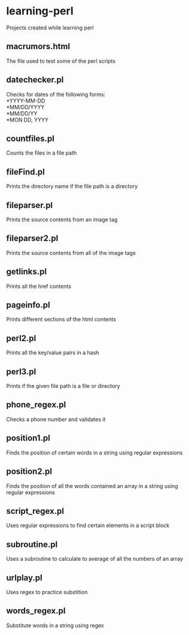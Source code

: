 # learning-perl
Projects created while learning perl

## macrumors.html
The file used to test some of the perl scripts

## datechecker.pl
Checks for dates of the following forms: <br/>
*YYYY-MM-DD <br/>
*MM/DD/YYYY <br/>
*MM/DD/YY <br/>
*MON DD, YYYY <br/>

## countfiles.pl
Counts the files in a file path

## fileFind.pl
Prints the directory name if the file path is a directory

## fileparser.pl
Prints the source contents from an image tag

## fileparser2.pl
Prints the source contents from all of the image tags

## getlinks.pl
Prints all the href contents

## pageinfo.pl
Prints different sections of the html contents

## perl2.pl
Prints all the key/value pairs in a hash

## perl3.pl
Prints if the given file path is a file or directory

## phone_regex.pl
Checks a phone number and validates it

## position1.pl
Finds the position of certain words in a string using regular expressions

## position2.pl
Finds the position of all the words contained an array in a string using regular expressions

## script_regex.pl
Uses regular expressions to find certain elements in a script block

## subroutine.pl
Uses a subroutine to calculate to average of all the numbers of an array

## urlplay.pl
Uses regex to practice substition

## words_regex.pl
Substitute words in a string using regex
